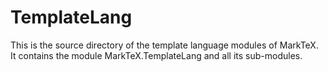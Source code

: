 # TemplateLang

This is the source directory of the template language modules of MarkTeX.
It contains the module MarkTeX.TemplateLang and all its sub-modules.
